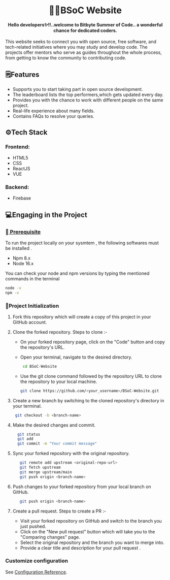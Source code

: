 <div align="center">

# 👨‍💻BSoC Website
####  Hello developers✨!!..welcome to Bitbyte Summer of Code.. a wonderful chance for dedicated coders. 
</div>

This website seeks to connect you with open source, free software, and tech-related initiatives where you may study and develop code. The projects offer mentors who serve as guides throughout the whole process, from getting to know the community to contributing code. 

## 🗒️Features
- Supports you to start taking part in open source development.
- The leaderboard lists the top performers,which gets updated every day. 
- Provides you with the chance to work with different people on the same project.
- Real-life experience about many fields. 
- Contains FAQs to resolve your queries.

## ⚙️Tech Stack
### Frontend:
- HTML5 
- CSS
- ReactJS
- VUE
### Backend:
- Firebase

## 💻Engaging in the Project
### 🔸<u> Prerequisite </u>
To run the project locally on your sysmtem , the following softwares must be installed .
- Npm 8.x
- Node 16.x 

You can check your node and npm versions by typing the mentioned commands in the terminal

```bash
node -v
npm -v
```
### 🔸Project Initialization
1. Fork this repository which will create a copy of this project in your GitHub account.
2. Clone the forked repository. Steps to clone :-

     - On your forked repository page, click on the "Code" button and copy the repository's URL.
     - Open your terminal, navigate to the desired directory.      
     
         ```bash
          cd BSoC-Website
         ```
                        
     - Use the git clone command followed by the repository URL to clone the repository to your local machine. 
         ```bash
         git clone https://github.com/<your_username>/BSoC-Website.git
        ```
3.  Create a new branch by switching to the cloned repository's directory in your terminal.   
     ```bash
      git checkout -b <branch-name>
      ```    
4. Make the desired changes and commit. 
    ```bash
      git status 
      git add
      git commit -m "Your commit message"
      ``` 
5. Sync your forked repository with the original repository.
   ```bash
      git remote add upstream <original-repo-url>
      git fetch upstream
      git merge upstream/main
      git push origin <branch-name>
      ```  
6. Push changes to your forked repository from your local branch on GitHub.
   ```bash
      git push origin <branch-name>
      ```  
7. Create a pull request. Steps to create a PR :-
   - Visit your forked repository on GitHub and switch to the branch you just pushed. 
   - Click on the "New pull request" button which will take you to the "Comparing changes" page. 
   - Select the original repository and the branch you want to merge into. 
   - Provide a clear title and description for your pull request . 


### Customize configuration
See [Configuration Reference](https://cli.vuejs.org/config/).
